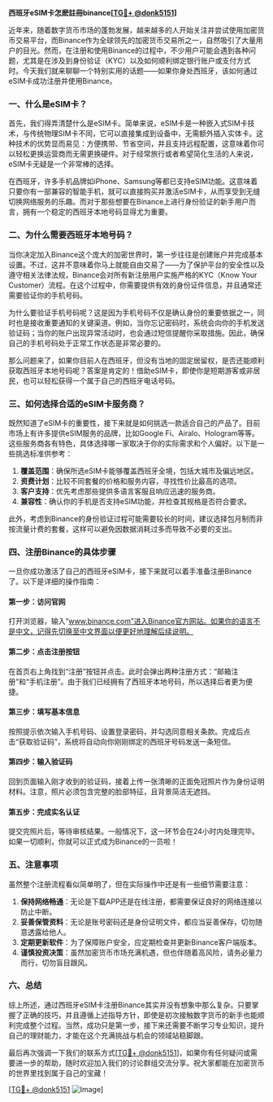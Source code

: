 **西班牙eSIM卡怎麽註冊binance[[TG💪+ @donk5151](https://t.me/s/donk5151)]**

近年来，随着数字货币市场的蓬勃发展，越来越多的人开始关注并尝试使用加密货币交易平台，而Binance作为全球领先的加密货币交易所之一，自然吸引了大量用户的目光。然而，在注册和使用Binance的过程中，不少用户可能会遇到各种问题，尤其是在涉及到身份验证（KYC）以及如何顺利绑定银行账户或支付方式时。今天我们就来聊聊一个特别实用的话题——如果你身处西班牙，该如何通过eSIM卡成功注册并使用Binance。

### 一、什么是eSIM卡？

首先，我们得弄清楚什么是eSIM卡。简单来说，eSIM卡是一种嵌入式SIM卡技术，与传统物理SIM卡不同，它可以直接集成到设备中，无需额外插入实体卡。这种技术的优势显而易见：方便携带、节省空间，并且支持远程配置，这意味着你可以轻松更换运营商而无需更换硬件。对于经常旅行或者希望简化生活的人来说，eSIM卡无疑是一个非常棒的选择。

在西班牙，许多手机品牌如iPhone、Samsung等都已支持eSIM功能。这意味着只要你有一部兼容的智能手机，就可以直接购买并激活eSIM卡，从而享受到无缝切换网络服务的乐趣。而对于那些想要在Binance上进行身份验证的新手用户而言，拥有一个稳定的西班牙本地号码显得尤为重要。

### 二、为什么需要西班牙本地号码？

当你决定加入Binance这个庞大的加密世界时，第一步往往是创建账户并完成基本设置。不过，这并不意味着你马上就能自由交易了——为了保护平台的安全性以及遵守相关法律法规，Binance会对所有新注册用户实施严格的KYC（Know Your Customer）流程。在这个过程中，你需要提供有效的身份证件信息，并且通常还需要验证你的手机号码。

为什么要验证手机号码呢？这是因为手机号码不仅是确认身份的重要依据之一，同时也是接收重要通知的关键渠道。例如，当你忘记密码时，系统会向你的手机发送验证码；当你的账户出现异常活动时，也会通过短信提醒你采取措施。因此，确保自己的手机号码处于正常工作状态是非常必要的。

那么问题来了，如果你目前人在西班牙，但没有当地的固定居留权，是否还能顺利获取西班牙本地号码呢？答案是肯定的！借助eSIM卡，即使你是短期游客或非居民，也可以轻松获得一个属于自己的西班牙电话号码。

### 三、如何选择合适的eSIM卡服务商？

既然知道了eSIM卡的重要性，接下来就是如何挑选一款适合自己的产品了。目前市场上有许多提供eSIM服务的品牌，比如Google Fi、Airalo、Hologram等等。这些服务商各有特色，具体选择哪一家取决于你的实际需求和个人偏好。以下是一些挑选标准供参考：

1. **覆盖范围**：确保所选eSIM卡能够覆盖西班牙全境，包括大城市及偏远地区。
2. **资费计划**：比较不同套餐的价格和服务内容，寻找性价比最高的选项。
3. **客户支持**：优先考虑那些提供多语言客服且响应迅速的服务商。
4. **兼容性**：确认你的手机是否支持eSIM功能，并检查其规格是否符合要求。

此外，考虑到Binance的身份验证过程可能需要较长的时间，建议选择包月制而非按流量计费的套餐，这样可以避免因数据消耗过多而导致不必要的支出。

### 四、注册Binance的具体步骤

一旦你成功激活了自己的西班牙eSIM卡，接下来就可以着手准备注册Binance了。以下是详细的操作指南：

#### 第一步：访问官网
打开浏览器，输入“www.binance.com”进入Binance官方网站。如果你的语言不是中文，记得先切换至中文界面以便更好地理解后续说明。

#### 第二步：点击注册按钮
在首页右上角找到“注册”按钮并点击。此时会弹出两种注册方式：“邮箱注册”和“手机注册”。由于我们已经拥有了西班牙本地号码，所以选择后者更为便捷。

#### 第三步：填写基本信息
按照提示依次输入手机号码、设置登录密码，并勾选同意相关条款。完成后点击“获取验证码”，系统将自动向你刚刚绑定的西班牙号码发送一条短信。

#### 第四步：输入验证码
回到页面输入刚才收到的验证码，接着上传一张清晰的正面免冠照片作为身份证明材料。注意，照片必须包含完整的脸部特征，且背景简洁无遮挡。

#### 第五步：完成实名认证
提交完照片后，等待审核结果。一般情况下，这一环节会在24小时内处理完毕。如果一切顺利，你就可以正式成为Binance的一员啦！

### 五、注意事项

虽然整个注册流程看似简单明了，但在实际操作中还是有一些细节需要注意：

1. **保持网络畅通**：无论是下载APP还是在线注册，都需要保证良好的网络连接以防止中断。
2. **妥善保管资料**：无论是账号密码还是身份证明文件，都应当妥善保存，切勿随意透露给他人。
3. **定期更新软件**：为了保障账户安全，应定期检查并更新Binance客户端版本。
4. **谨慎投资决策**：虽然加密货币市场充满机遇，但也伴随着高风险，请务必量力而行，切勿盲目跟风。

### 六、总结

综上所述，通过西班牙eSIM卡注册Binance其实并没有想象中那么复杂。只要掌握了正确的技巧，并且遵循上述指导方针，即使是初次接触数字货币的新手也能顺利完成整个过程。当然，成功只是第一步，接下来还需要不断学习专业知识，提升自己的理财能力，才能在这个充满挑战与机会的领域站稳脚跟。

最后再次强调一下我们的联系方式[[TG💪+ @donk5151](https://t.me/s/donk5151)]，如果你有任何疑问或需要进一步的帮助，随时欢迎加入我们的讨论群组交流分享。祝大家都能在加密货币的世界里找到属于自己的宝藏！

[[TG💪+ @donk5151](https://t.me/s/donk5151) ![Image](https://i.postimg.cc/rwNCRYN7/Snipaste-2025-04-30-17-27-05.png)]